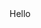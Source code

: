 <html>
<head> <meta charset="utf-8">
<title>Алексей Шилюк</title>
<link rel="shortcut icon" href="/favicon.png" type="image/png">
</head>
<body>
Hello
</body>


</html>
